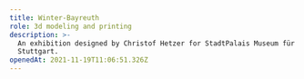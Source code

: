 ```yaml
---
title: Winter-Bayreuth
role: 3d modeling and printing
description: >-
  An exhibition designed by Christof Hetzer for StadtPalais Museum für
  Stuttgart.
openedAt: 2021-11-19T11:06:51.326Z
---
```


